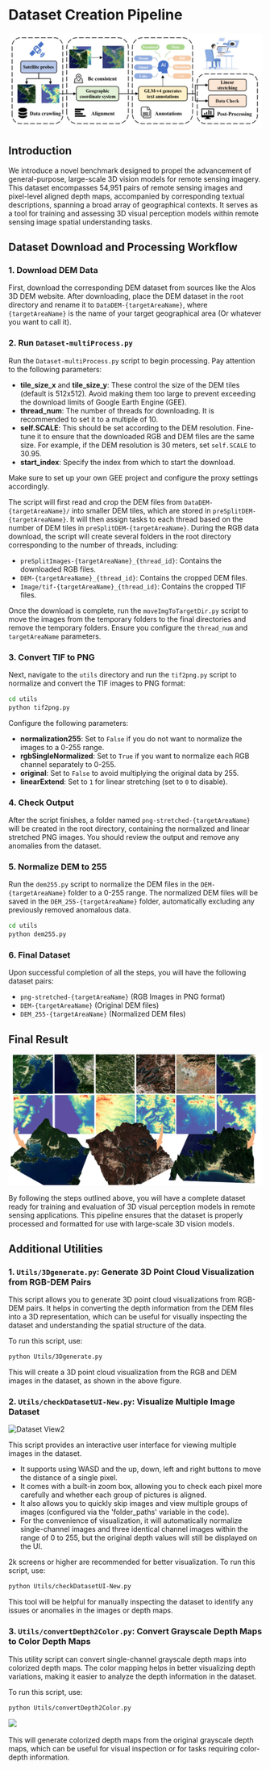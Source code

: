 
# Dataset Creation Pipeline

![Pipeline Image](Imgs/pipeline.png)

## Introduction

We introduce a novel benchmark designed to propel the advancement of general-purpose, large-scale 3D vision models for remote sensing imagery. This dataset encompasses 54,951 pairs of remote sensing images and pixel-level aligned depth maps, accompanied by corresponding textual descriptions, spanning a broad array of geographical contexts. It serves as a tool for training and assessing 3D visual perception models within remote sensing image spatial understanding tasks.

## Dataset Download and Processing Workflow

### 1. Download DEM Data

First, download the corresponding DEM dataset from sources like the Alos 3D DEM website. After downloading, place the DEM dataset in the root directory and rename it to `DataDEM-{targetAreaName}`, where `{targetAreaName}` is the name of your target geographical area (Or whatever you want to call it).

### 2. Run `Dataset-multiProcess.py`

Run the `Dataset-multiProcess.py` script to begin processing. Pay attention to the following parameters:

- **tile_size_x** and **tile_size_y**: These control the size of the DEM tiles (default is 512x512). Avoid making them too large to prevent exceeding the download limits of Google Earth Engine (GEE).
- **thread_num**: The number of threads for downloading. It is recommended to set it to a multiple of 10.
- **self.SCALE**: This should be set according to the DEM resolution. Fine-tune it to ensure that the downloaded RGB and DEM files are the same size. For example, if the DEM resolution is 30 meters, set `self.SCALE` to 30.95.
- **start_index**: Specify the index from which to start the download.

Make sure to set up your own GEE project and configure the proxy settings accordingly.

The script will first read and crop the DEM files from `DataDEM-{targetAreaName}/` into smaller DEM tiles, which are stored in `preSplitDEM-{targetAreaName}`. It will then assign tasks to each thread based on the number of DEM tiles in `preSplitDEM-{targetAreaName}`. During the RGB data download, the script will create several folders in the root directory corresponding to the number of threads, including:

- `preSplitImages-{targetAreaName}_{thread_id}`: Contains the downloaded RGB files.
- `DEM-{targetAreaName}_{thread_id}`: Contains the cropped DEM files.
- `Image/tif-{targetAreaName}_{thread_id}`: Contains the cropped TIF files.

Once the download is complete, run the `moveImgToTargetDir.py` script to move the images from the temporary folders to the final directories and remove the temporary folders. Ensure you configure the `thread_num` and `targetAreaName` parameters.

### 3. Convert TIF to PNG

Next, navigate to the `utils` directory and run the `tif2png.py` script to normalize and convert the TIF images to PNG format:

```bash
cd utils
python tif2png.py
````

Configure the following parameters:

* **normalization255**: Set to `False` if you do not want to normalize the images to a 0-255 range.
* **rgbSingleNormalized**: Set to `True` if you want to normalize each RGB channel separately to 0-255.
* **original**: Set to `False` to avoid multiplying the original data by 255.
* **linearExtend**: Set to `1` for linear stretching (set to `0` to disable).

### 4. Check Output

After the script finishes, a folder named `png-stretched-{targetAreaName}` will be created in the root directory, containing the normalized and linear stretched PNG images. You should review the output and remove any anomalies from the dataset.

### 5. Normalize DEM to 255

Run the `dem255.py` script to normalize the DEM files in the `DEM-{targetAreaName}` folder to a 0-255 range. The normalized DEM files will be saved in the `DEM_255-{targetAreaName}` folder, automatically excluding any previously removed anomalous data.

```bash
cd utils
python dem255.py
```

### 6. Final Dataset

Upon successful completion of all the steps, you will have the following dataset pairs:

* `png-stretched-{targetAreaName}` (RGB Images in PNG format)
* `DEM-{targetAreaName}` (Original DEM files)
* `DEM_255-{targetAreaName}` (Normalized DEM files)

## Final Result

![Dataset View1](Imgs/picture1.png)

By following the steps outlined above, you will have a complete dataset ready for training and evaluation of 3D visual perception models in remote sensing applications. This pipeline ensures that the dataset is properly processed and formatted for use with large-scale 3D vision models.


## Additional Utilities

### 1.  `Utils/3Dgenerate.py`: Generate 3D Point Cloud Visualization from RGB-DEM Pairs

This script allows you to generate 3D point cloud visualizations from RGB-DEM pairs. It helps in converting the depth information from the DEM files into a 3D representation, which can be useful for visually inspecting the dataset and understanding the spatial structure of the data.

To run this script, use:

```bash
python Utils/3Dgenerate.py
````

This will create a 3D point cloud visualization from the RGB and DEM images in the dataset, as shown in the above figure.

### 2. `Utils/checkDatasetUI-New.py`: Visualize Multiple Image Dataset

![Dataset View2](Imgs/UI.png)

This script provides an interactive user interface for viewing multiple images in the dataset. 
* It supports using WASD and the up, down, left and right buttons to move the distance of a single pixel.
* It comes with a built-in zoom box, allowing you to check each pixel more carefully and whether each group of pictures is aligned.
* It also allows you to quickly skip images and view multiple groups of images (configured via the 'folder_paths' variable in the code).
* For the convenience of visualization, it will automatically normalize single-channel images and three identical channel images within the range of 0 to 255, but the original depth values will still be displayed on the UI.

2k screens or higher are recommended for better visualization. To run this script, use:

```bash
python Utils/checkDatasetUI-New.py
```

This tool will be helpful for manually inspecting the dataset to identify any issues or anomalies in the images or depth maps.

### 3. `Utils/convertDepth2Color.py`: Convert Grayscale Depth Maps to Color Depth Maps

This utility script can convert single-channel grayscale depth maps into colorized depth maps. The color mapping helps in better visualizing depth variations, making it easier to analyze the depth information in the dataset.

To run this script, use:

```bash
python Utils/convertDepth2Color.py
```

<img src="Imgs/gray-color.png" width="500px" />

This will generate colorized depth maps from the original grayscale depth maps, which can be useful for visual inspection or for tasks requiring color-depth information.
